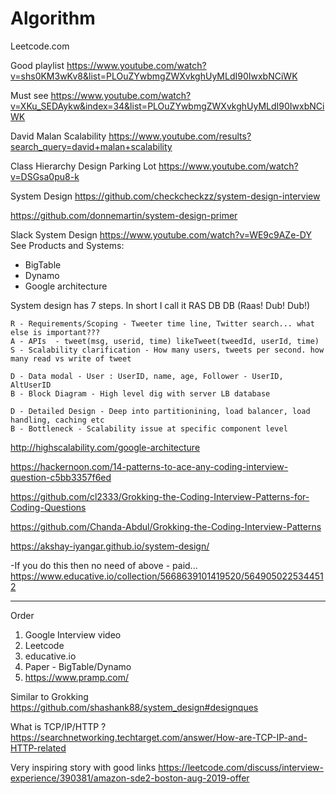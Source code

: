 # Algorithm

Leetcode.com

Good playlist
https://www.youtube.com/watch?v=shs0KM3wKv8&list=PLOuZYwbmgZWXvkghUyMLdI90IwxbNCiWK


Must see
https://www.youtube.com/watch?v=XKu_SEDAykw&index=34&list=PLOuZYwbmgZWXvkghUyMLdI90IwxbNCiWK


David Malan Scalability
https://www.youtube.com/results?search_query=david+malan+scalability

Class Hierarchy Design
  Parking Lot
https://www.youtube.com/watch?v=DSGsa0pu8-k
  
  
System Design
https://github.com/checkcheckzz/system-design-interview

https://github.com/donnemartin/system-design-primer

Slack System Design
https://www.youtube.com/watch?v=WE9c9AZe-DY
See Products and Systems:
   - BigTable
   - Dynamo
   - Google architecture
   
System design has 7 steps. In short I call it RAS DB DB (Raas! Dub! Dub!)
```
R - Requirements/Scoping - Tweeter time line, Twitter search... what else is important???
A - APIs  - tweet(msg, userid, time) likeTweet(tweedId, userId, time)
S - Scalability clarification - How many users, tweets per second. how many read vs write of tweet

D - Data modal - User : UserID, name, age, Follower - UserID, AltUserID
B - Block Diagram - High level dig with server LB database

D - Detailed Design - Deep into partitionining, load balancer, load handling, caching etc
B - Bottleneck - Scalability issue at specific component level
```

http://highscalability.com/google-architecture

https://hackernoon.com/14-patterns-to-ace-any-coding-interview-question-c5bb3357f6ed

https://github.com/cl2333/Grokking-the-Coding-Interview-Patterns-for-Coding-Questions

https://github.com/Chanda-Abdul/Grokking-the-Coding-Interview-Patterns

https://akshay-iyangar.github.io/system-design/


-If you do this then no need of above - paid... 
https://www.educative.io/collection/5668639101419520/5649050225344512 

---
Order
1. Google Interview video
2. Leetcode
3. educative.io
4. Paper - BigTable/Dynamo
5. https://www.pramp.com/

Similar to Grokking
https://github.com/shashank88/system_design#designques


What is TCP/IP/HTTP ?
https://searchnetworking.techtarget.com/answer/How-are-TCP-IP-and-HTTP-related

Very inspiring story with good links https://leetcode.com/discuss/interview-experience/390381/amazon-sde2-boston-aug-2019-offer

